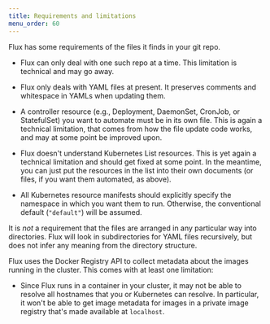 ```yaml
---
title: Requirements and limitations
menu_order: 60
---
```


Flux has some requirements of the files it finds in your git repo.

 * Flux can only deal with one such repo at a time. This limitation is
   technical and may go away.

 * Flux only deals with YAML files at present. It preserves comments
   and whitespace in YAMLs when updating them.

 * A controller resource (e.g., Deployment, DaemonSet, CronJob, or
   StatefulSet) you want to automate must be in its own file. This is
   again a technical limitation, that comes from how the file update
   code works, and may at some point be improved upon.

 * Flux doesn't understand Kubernetes List resources. This is yet
   again a technical limitation and should get fixed at some point. In
   the meantime, you can just put the resources in the list into their
   own documents (or files, if you want them automated, as above).

 * All Kubernetes resource manifests should explicitly specify the
   namespace in which you want them to run. Otherwise, the
   conventional default (`"default"`) will be assumed.

It is _not_ a requirement that the files are arranged in any
particular way into directories. Flux will look in subdirectories for
YAML files recursively, but does not infer any meaning from the
directory structure.

Flux uses the Docker Registry API to collect metadata about the images
running in the cluster. This comes with at least one limitation:

 * Since Flux runs in a container in your cluster, it may not be able
   to resolve all hostnames that you or Kubernetes can resolve. In
   particular, it won't be able to get image metadata for images in a
   private image registry that's made available at `localhost`.
